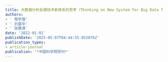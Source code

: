 ```yaml
---
title: 大数据分析处理技术新体系的思考（Thinking on New System for Big Data Technology）
authors:
- ' 程学旗'
- ' 刘盛华'
- ' 张儒清'
date: '2022-01-01'
publishDate: '2025-05-07T04:44:55.852076Z'
publication_types:
- article-journal
publication: '*中国科学院院刊*'
---
```

